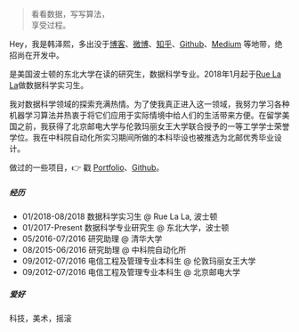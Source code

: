 > 看看数据，写写算法，  
> 享受过程。

Hey，我是韩泽熙，多出没于[博客](https://huangxuan.me)、[微博](weibo.com/zexihan)、[知乎](https://www.zhihu.com/people/zexihan/activities)、[Github](http://github.com/zexihan)、[Medium](https://medium.com/@zexihan) 等地带，绝招尚在开发中。

是美国波士顿的东北大学在读的研究生，数据科学专业。2018年1月起于[Rue La La](https://www.ruelala.com)做数据科学实习生。

我对数据科学领域的探索充满热情。为了使我真正进入这一领域，我努力学习各种机器学习算法并热衷于将它们应用于实际情境中给人们的生活带来方便。在留学美国之前，我获得了北京邮电大学与伦敦玛丽女王大学联合授予的一等工学学士荣誉学位。我在中科院自动化所实习期间所做的本科毕设也被推选为北邮优秀毕业设计。

做过的一些项目，👉 戳 [Portfolio](/blog/portfolio)、[Github](http://github.com/zexihan)。 

##### 经历

- 01/2018-08/2018 数据科学实习生 @ Rue La La, 波士顿
- 01/2017-Present 数据科学专业研究生 @ 东北大学，波士顿
- 05/2016-07/2016 研究助理 @ 清华大学 
- 08/2015-06/2016 研究助理 @ 中科院自动化所
- 09/2012-07/2016 电信工程及管理专业本科生 @ 伦敦玛丽女王大学
- 09/2012-07/2016 电信工程及管理专业本科生 @ 北京邮电大学

##### 爱好

科技，美术，摇滚
